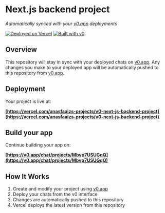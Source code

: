 # Next.js backend project

*Automatically synced with your [v0.app](https://v0.app) deployments*

[![Deployed on Vercel](https://img.shields.io/badge/Deployed%20on-Vercel-black?style=for-the-badge&logo=vercel)](https://vercel.com/anasfaaizs-projects/v0-next-js-backend-project)
[![Built with v0](https://img.shields.io/badge/Built%20with-v0.app-black?style=for-the-badge)](https://v0.app/chat/projects/Mbvp7USUGqQ)

## Overview

This repository will stay in sync with your deployed chats on [v0.app](https://v0.app).
Any changes you make to your deployed app will be automatically pushed to this repository from [v0.app](https://v0.app).

## Deployment

Your project is live at:

**[https://vercel.com/anasfaaizs-projects/v0-next-js-backend-project](https://vercel.com/anasfaaizs-projects/v0-next-js-backend-project)**

## Build your app

Continue building your app on:

**[https://v0.app/chat/projects/Mbvp7USUGqQ](https://v0.app/chat/projects/Mbvp7USUGqQ)**

## How It Works

1. Create and modify your project using [v0.app](https://v0.app)
2. Deploy your chats from the v0 interface
3. Changes are automatically pushed to this repository
4. Vercel deploys the latest version from this repository
